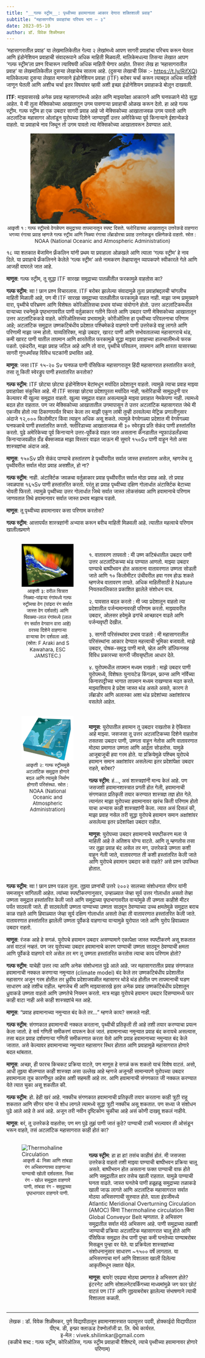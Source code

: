 ```yaml
---
title: "__गल्फ स्ट्रीम__: पृथ्वीच्या हवामानाला आकार देणारा शक्तिशाली प्रवाह"
subtitle: "महासागरीय प्रवाहाांचा परिचय भाग – ३"
date: 2023-05-10
author: डॉ. विवेक शिळीमकर
---
```


‘महासागरातील प्रवाह’ या लेखमालिकेतील गेल्या २ लेखांमध्ये आपण सागरी प्रवाहांचा परिचय करून घेतला आणि इंडोनेशियन प्रवाहाची संवादरूपाने अधिक माहिती मिळवली. मालिकेमधल्या तिसऱ्या लेखात आपण ‘गल्फ स्ट्रीम’ला प्रश्न विचारून त्याविषयी अधिक माहिती घेणार आहोत. तिसरा लेख हा ‘महासागरातील प्रवाह’ या लेखमालिकेतील दुसऱ्या लेखाचेच सातत्य आहे. (दुसऱ्या लेखाची लिंक :- https://t.ly/RjfXQ)
मालिकेतल्या दुसऱ्या लेखात माणसाने इंडोनेशियन प्रवाहा (ITF) बरोबर चर्चा करून त्याबद्दल अधिक माहिती जाणून घेतली आणि अशीच चर्चा इतर विषयांवर व्हावी अशी इच्छा इंडोनेशियन प्रवाहाकडे बोलून दाखवली. 

__ITF__: माझ्यासारखे अनेक प्रवाह महासागरांमध्ये आहेत आणि माझ्यापेक्षा आकाराने आणि घनफळाने मोठे सुद्धा आहेत. ये मी तुला मेक्सिकोच्या आखातातून उगम पावणाऱ्या प्रवाहाची ओळख करून देतो. 
हा आहे गल्फ स्ट्रीम. गल्फ स्ट्रीम हा एक उबदार सागरी प्रवाह आहे जो मेक्सिकोच्या आखाताजवळ उगम पावतो आणि अटलांटिक महासागर ओलांडून युरोपच्या दिशेने जाण्यापूर्वी उत्तर अमेरिकेच्या पूर्व किनार्‍याने ईशान्येकडे वाहतो. या प्रवाहाचे नाव जिथून तो उगम पावतो त्या मेक्सिकोच्या आखातावरून ठेवण्यात आले. 


<div style="display: flex; align-items: flex-start;">

<div style="flex: 1; text-align: center;">
    <img src="https://raw.githubusercontent.com/vivek-shilimkar/science-interpreter/main/_images/article-3/image1.jpeg" alt="गुल्फस्ट्रीम" style="width: 75%; height: auto;">
    <figcaption style="text-align: center; font-size: small;">आकृती १ : गल्फ स्ट्रीमचे वेगळेपण समुद्राच्या तापमानातून स्पष्ट दिसते. फ्लोरिडाच्या आखातातून उत्तरेकडे वाहणारा भगव्या रंगाचा प्रवाह म्हणजे गल्फ स्ट्रीम आणि निळ्या रंगाचा लॅब्राडोरचा प्रवाह उत्तरेकडून दक्षिणेकडे वाहतो. स्रोत : NOAA (National Oceanic and Atmospheric Administration)</figcaption>
</div>

</div>


१८ व्या शतकात बेंजामिन फ्रँकलिन यांनी प्रथम या प्रवाहाला ओळखले आणि त्याला ‘गल्फ स्ट्रीम’ हे नाव दिले. या प्रवाहाचे फ्रँकलिनने केलेले ‘गल्फ स्ट्रीम’ असे नामकरण तेव्हापासून व्यापकपणे स्वीकारले गेले आणि आजही वापरले जात आहे.

__माणूस__: गल्फ स्ट्रीम, तू सुद्धा ITF सारखा समुद्राच्या पातळीतील फरकामुळे वाहतोस का?

__गल्फ स्ट्रीम__: व्वा ! छान प्रश्न विचारलास. ITF बरोबर झालेल्या संवादामुळे तुला प्रवाहांबद्दलची चांगलीच माहिती मिळाली आहे, पण मी ITF सारखा समुद्राच्या पातळीतील फरकामुळे वाहत नाही. माझा जन्म प्रामुख्याने वारा, पृथ्वीचे परिभ्रमण आणि विशेषतः कोरिओलिसचा प्रभाव यांच्या संयोगाने होतो. उत्तर अटलांटिकमधील वाऱ्याच्या रचनेमुळे पृष्ठभागावरील पाणी वर्तुळाकार गतीने फिरते आणि उबदार पाणी मेक्सिकोच्या आखातातून उत्तर अटलांटिककडे वाहते. कोरिओलिसच्या प्रभावामुळे; कोरीओलिस हा पृथ्वीच्या परिवलनाचा परिणाम आहे; अटलांटिक समुद्रात उष्णकटिबंधीय प्रदेशात पश्चिमेकडे वाहणारे पाणी उत्तरेकडे वाहू लागते आणि परिणामी माझा जन्म होतो. याव्यतिरिक्त, माझे उबदार, खारट पाणी आणि सभोवतालच्या महासागराचे थंड, कमी खारट पाणी यातील तापमान आणि क्षारतेतील फरकामुळे सुद्धा माझ्या प्रवाहाच्या हालचालीमध्ये फरक पडतो. एकंदरीत, माझा प्रवाह जटिल आहे आणि तो वारा, पृथ्वीचे परिवलन, तापमान आणि क्षारता यासारख्या सागरी गुणधर्मांसह विविध घटकांनी प्रभावित आहे. 

__माणूस__: जसा ITF १५-२० Sv  घनफळ पाणी पॅसिफिक महासागरातून हिंदी महासागरात हस्तांतरित करतो, तसा तू किती स्वेरड्रुप पाणी हस्तांतरित करतोस?

__गल्फ स्ट्रीम__: ITF छोट्या छोट्या इंडोनेशियन बेटांमधून मर्यादित प्रदेशातून वाहतो. त्यामुळे त्याचा प्रवाह माझ्या प्रवाहापेक्षा संकुचित आहे. मी ITF सारखा छोट्या प्रदेशापुरता  मर्यादित नाही, फ्लोरिडाची सामुद्रधुनी पार केल्यावर मी खुल्या समुद्रात वाहतो. खुल्या समुद्रात वाहत असल्यामुळे माझ्या प्रवाहात नेमकेपणा नाही. त्यामध्ये बदल होत राहतात. पण जर मेक्सिकोच्या आखातातील उगमापासून ते उत्तर अटलांटिक महासागरात जेथे मी एकजीव होतो त्या ठिकाणापर्यंत विचार केला तर माझी एकूण लांबी तुम्ही ठरवलेल्या मेट्रिक प्रणालीनुसार अंदाजे १२,००० किलोमीटर किंवा त्याहून अधिक असू शकते. त्यामुळे वेगवेगळ्या प्रदेशात मी वेगवेगळ्या घनफळाचे पाणी हस्तांतरित करतो. फ्लोरिडाच्या आखाताजवळ मी ३० स्वेरड्रुप प्रति सेकंद पाणी हस्तांतरित करतो. पुढे अमेरिकेच्या पूर्व किनार्‍याने उत्तर-पूर्वेकडे वाहत जात असताना कॅनडातील न्यूफाउंडलँडच्या किनार्‍याजवळील ग्रँड बँक्सजवळ माझा विस्तार वाढत जाऊन मी सुमारे १५०Sv पाणी वाहून नेतो असा शास्त्रज्ञांचा अंदाज आहे.

__माणूस__: १५०Sv प्रति सेकंद पाण्याचे हस्तांतरण हे पृथ्वीवरील सर्वात जास्त हस्तांतरण असेल, म्हणजेच तू पृथ्वीवरील सर्वात मोठा प्रवाह असशील, हो ना?

__गल्फ स्ट्रीम__: नाही. अंटार्क्टिक जवळचा वर्तुळाकार प्रवाह पृथ्वीवरील सर्वात मोठा प्रवाह आहे. तो प्रवाह जवळपास १६५Sv पाणी हस्तांतरित करतो. परंतु हा प्रवाह पृथ्वीच्या दक्षिण गोलार्धात अंटार्क्टिक बेटाच्या भोवती फिरतो. त्यामुळे पृथ्वीच्या उत्तर गोलार्धात जिथे सर्वात जास्त लोकसंख्या आणि हवामानाचे परिणाम जाणवतात तिथे हवामानावर सर्वात जास्त प्रभाव माझाच पडतो.

__माणूस__: तू पृथ्वीच्या हवामानावर कसा परिणाम करतोस?

__गल्फ स्ट्रीम__: आत्तापर्यंत शास्त्रज्ञांनी अभ्यास करून बरीच माहिती मिळवली आहे. त्यातील महत्वाचे परिणाम खालीलप्रमाणे


<div style="display: flex; align-items: flex-start;">

<div style="flex: 1.5;">
    <figure style="max-width: 100%;">
     <img src="https://raw.githubusercontent.com/vivek-shilimkar/science-interpreter/main/_images/article-3/image2.png" alt="गुल्फस्ट्रीम मुळे होणारी उष्णतेची देवाण घेवाण" style="width: 100%; height: auto;">
    <figcaption style="text-align: center; font-size: small;">आकृती ३: वरील चित्रात निळ्या-पांढऱ्या रंगांमध्ये गल्फ स्ट्रीमचा वेग (पांढरा रंग सर्वात जास्त वेग दर्शवतो) आणि पिवळ्या-लाल रंगांमध्ये (लाल रंग सर्वात वेगवान वारा आहे) वरच्या दिशेने वाहणाऱ्या वाऱ्याचा वेग दर्शवला आहे. (स्रोत: F Araki and S Kawahara, ESC JAMSTEC.)   
    </figure>
</div>
    

<div style="flex: 2; padding-top: 20px;">
 <p>१. वातावरण तापवतो :  मी उष्ण कटिबंधातील उबदार पाणी उत्तर अटलांटिकच्या थंड पाण्यात आणतो. माझ्या उबदार पाण्याचे बाष्पीभवन होत असताना वातावरणात उष्णता सोडली जाते आणि १० किलोमीटर उंचीवरील हवा गरम होऊ शकते म्हणजेच वातावरण तापते. अधिक माहितीसाठी हे Nature नियतकालिकात प्रकाशित झालेले संशोधन वाच.</p>

 <p>२. पावसात बदल करतो : मी ज्या प्रदेशातून वाहतो त्या प्रदेशातील पर्जन्यमानावरही परिणाम करतो. माझ्यावरील उबदार, ओलसर हवेमुळे ढगांचे आच्छादन वाढते आणि पर्जन्यवृष्टी देखील.</p>

 <p>३. सागरी परिसंस्थांवर प्रभाव पाडतो : मी महासागरातील परिसंस्थांना आकार देण्यात महत्त्वाची भूमिका बजावतो. माझे उबदार, पोषक-समृद्ध पाणी मासे, व्हेल आणि डॉल्फिनसह विविध प्रकारच्या सागरी जीवसृष्टीला आधार देते.</p>

 <p>४. युरोपमधील तापमान मध्यम राखतो : माझे उबदार पाणी युरोपमध्ये, विशेषतः युनायटेड किंगडम, फ्रान्स आणि नॉर्वेच्या किनारपट्टीच्या भागात तापमान मध्यम राखण्यास मदत करते. माझ्याशिवाय हे प्रदेश जास्त थंड असले असते, कारण ते लॅब्राडोर आणि अलास्का अशा थंड प्रदेशांच्या अक्षांशांवरच वसलेले आहेत.</p>
</div>

</div>

<div style="display: flex; align-items: flex-start;">

<div style="flex: 1.5;">
    <div style="flex: 1; text-align: center;">
    <figure style="max-width: 100%;">
    <img src="https://raw.githubusercontent.com/vivek-shilimkar/science-interpreter/main/_images/article-3/image3.jpg" alt="गुल्फस्ट्रीम मुळे होणारा सागरी परिसंस्थांवर प्रभाव"  style="width: 400%; height: auto;">
    <figcaption style="text-align: center; font-size: small;">आकृती २: गल्फ स्ट्रीममुळे अटलांटिक समुद्रात होणारे बदल आणि त्यामुळे निर्माण होणारी परिसंस्था. स्रोत : NOAA (National Oceanic and Atmospheric Administration)</figcaption>
    </figcaption>
    </div>
</div>

<div style="flex: 2; padding-top: 20px;">

__माणूस__: युरोपातील हवामान तू उबदार राखतोस हे ऐकिवात आहे माझ्या. जसजसा तू उत्तर अटलांटिकच्या दिशेने वाहतोस तसतसा उबदार पाणी, उष्णता वाहून नेतोस आणि वातावरणात मोठ्या प्रमाणात उष्णता आणि आर्द्रता सोडतोस. यामुळे आजूबाजूची हवा गरम होते. या प्रक्रियेमुळे पश्चिम युरोपचे हवामान समान अक्षांशांवर असलेल्या इतर प्रदेशांपेक्षा उबदार राहते, बरोबर?

__गल्फ स्ट्रीम__: हं…, असं शास्त्रज्ञांनी मान्य केलं आहे. पण जसजशी हवामानशास्त्रात प्रगती होत गेली, हवामानाची संगणकात प्रतिकृती तयार करण्यात शास्त्रज्ञ तज्ञ होत गेले. त्यानंतर माझा युरोपच्या हवामानावर खरंच किती परिणाम होतो याचा अभ्यास काही शास्त्रज्ञांनी केला. त्यात असं दिसलं की, माझा प्रवाह नसेल तरी सुद्धा युरोपचे हवामान समान अक्षांशांवर असलेल्या इतर प्रदेशांपेक्षा उबदार राहील. 

__माणूस__: युरोपच्या उबदार हवामानाचे स्पष्टीकरण मला जे माहिती आहे ते अतिशय योग्य वाटते. आणि तू म्हणतोस तसा जर तुझा प्रवाह बंद असेल तर मग, उत्तरेकडे उष्णता कशी वाहून नेली जाते, वातावरणात ती कशी हस्तांतरित केली जाते आणि युरोपचे हवामान उबदार कसे राहते? असे प्रश्न उपस्थित होतात.
</div>

</div>



__गल्फ स्ट्रीम__: व्वा ! छान प्रश्न पडला तुला. तुझ्या प्रश्नांची उत्तरे २००२ सालच्या संशोधनात सीगर यांनी समजावून सांगितली आहेत. त्यांच्या स्पष्टीकरणानुसार, उन्हाळ्यात जेव्हा सूर्य उत्तर गोलार्धात असतो तेव्हा उष्णता समुद्रात हस्तांतरित केली जाते आणि समुद्राच्या पृष्ठभागावरील वाऱ्यांमुळे ती उष्णता काहीशे मीटर पर्यंत साठवली जाते. ही साठवलेली उष्णता पाण्याच्या उष्णता साठवून ठेवण्याच्या उच्च क्षमतेमुळे समुद्रात बराच काळ राहते आणि हिवाळ्यात जेव्हा सूर्य दक्षिण गोलार्धात असतो तेव्हा ती वातावरणात हस्तांतरित केली जाते. वातावरणात हस्तांतरित झालेली उष्णता पूर्वेकडे वाहणाऱ्या वाऱ्यामुळे युरोपात जाते आणि युरोप हिवाळ्यात उबदार राहतो. 

__माणूस__: रंजक आहे हे सगळं. युरोपचे हवामान उबदार असण्यामागे एकापेक्षा जास्त स्पष्टीकरणे असू शकतात असं वाटलं नव्हतं. पण जर युरोपच्या उबदार हवामानाचे कारण पाण्याची उष्णता साठवून ठेवण्याची क्षमता आणि पूर्वेकडे वाहणारे वारे असेल तर मग तू उष्णता हस्तांतरित करतोस त्याचा काय परिणाम होतो? 

__गल्फ स्ट्रीम__: याचेही उत्तर त्या आणि अनेक संशोधनात पुढे आले आहे. जर महासागरातील प्रवाह संगणकात हवामानाची नक्कल करणाऱ्या नमुन्यात (climate model) बंद केले तर उष्णकटिबंधीय प्रदेशातील महासागर अजून गरम होतील तर ध्रुवीय प्रदेशाजवळील महासागर थोडे थंड होतील पण तापमानाची घडण साधारण आहे तशीच राहील. म्हणजेच मी आणि माझ्यासारखे इतर अनेक प्रवाह उष्णकटिबंधीय प्रदेशातून ध्रुवाकडे उष्णता वाहतो आणि उष्णतेचे नियमन करतो. मात्र माझा युरोपचे हवामान उबदार दिसण्यामध्ये फार काही वाटा नाही असे काही शास्त्रज्ञांचे मत आहे.  

__माणूस__: “प्रवाह हवामानाच्या नमुन्यात बंद केले तर…” म्हणजे काय? समजले नाही. 

__गल्फ स्ट्रीम__: संगणकात हवामानाची नक्कल करताना, पृथ्वीची प्रतिकृती ती आहे तशी तयार करण्याचा प्रयत्न केला जातो. हे सर्व गणिती समीकरणं वापरून केलं जातं. हवामानाच्या नमुन्यात प्रवाह बंद करायचे असल्यास, तसा बदल प्रवाह दर्शवणाऱ्या गणिती समीकरणात करता येतो आणि प्रवाह हवामानाच्या नमुन्यात बंद केले जातात. असे केल्यावर हवामानाच्या नमुन्यात महासागर स्थिर होतात आणि प्रवाहामुळे महासागरात होणारे बदल थांबतात.

__माणूस__: अच्छा, ही फारच किचकट प्रक्रिया वाटते, पण माणूस हे सगळं करू शकतो याचं विशेष वाटतं. 
असो, आधी तुझ्या बोलण्यात काही शास्त्रज्ञ असा उल्लेख आहे म्हणजे अजूनही सामान्यपणे युरोपच्या उबदार हवामानाला तूच कारणीभूत आहेस अशी सहमती आहे तर. आणि हवामानाची संगणकात जी नक्कल करण्यात येते त्यात चुका असू शकतील की.

__गल्फ स्ट्रीम__: हो. हेही खरं आहे. नक्कीच संगणकात हवामानाची प्रतिकृती तयार करताना काही त्रुटी राहू शकतात आणि सीगर यांना जे शोध लागले त्यामध्ये सुद्धा त्रुटी नक्कीच असू शकतात. पण सध्या जे संशोधन पुढे आले आहे ते असं आहे. अजून तरी नवीन दृष्टिकोण चुकीचा आहे असं कोणी दाखवू शकलं नाहीये.  

__माणूस__: बरं, तू उत्तरेकडे वाहतोस; पण मग पुढे तुझं पाणी जातं कुठे? पाण्याची टाकी भरल्यावर ती ओसंडून भरून वाहते, तसं अटलांटिक महासागरात काही होतं का?

<div style="display: flex; align-items: flex-start;">

<div style="flex: 1.5;">
    <figure style="max-width: 100%;">
    <img src="https://upload.wikimedia.org/wikipedia/commons/a/ab/Thermohaline_circulation.svg" alt="Thermohaline Circulation" align="left">
    <figcaption style="text-align: center; font-size: small;">आकृती 4: निळा आणि तांबडा रंग अभिसरणाच्या वाहणाऱ्या पाण्याची खोली दर्शवतात. निळा रंग - खोल समुद्रात वाहणारे पाणी, तांबडा रंग - समुद्राच्या पृष्ठभागावर वाहणारे पाणी. </figcaption>
    </figure>
</div>
    

<div style="flex: 2; padding-top: 20px;">
 <p> 
 
__गल्फ स्ट्रीम__: हा हा हा! तसंच काहीसं होतं. मी जसजसा उत्तरेकडे वाहतो तशी माझ्या पाण्याची बाष्पीभवन प्रक्रिया चालू असते. बाष्पीभवन होत असताना फक्त पाण्याची वाफ होते आणि समुद्रातील क्षार तसेच खाली राहतात. यामुळे पाण्याची घनता वाढते. जास्त घनतेचे  पाणी  हळूहळू  समुद्राच्या  तळाकडे   खाली  जाऊ   लागते  आणि  अटलांटिक महासागरात सर्वात मोठया अभिसरणाची सुरुवात होते. याला इंग्रजीमध्ये Atlantic Meridional Overturning Circulation (AMOC) किंवा Thermohaline circulation किंवा Global Conveyor Belt म्हणतात. हे अभिसरण समुद्रातील सर्वात मोठे अभिसरण आहे. पाणी समुद्राच्या तळाशी जाण्याची प्रक्रिया अटलांटिक महासागरात चालू होते आणि पॅसिफिक समुद्रात तेच पाणी पुन्हा कमी घनतेच्या पाण्याबरोबर मिसळून पुन्हा वर येते. या प्रक्रियेला शास्त्रज्ञांच्या संशोधनानुसार साधारण ~१५०० वर्षे लागतात. या अभिसरणाचा  मार्ग आणि विशालता खाली दिलेल्या आकृतीमधून लक्षात येईल. 
 
 __माणूस__: बापरे! एवढ्या मोठ्या प्रमाणात हे अभिसरण होते? इंटरनेट आणि सोशलनेटवर्किंगच्या माध्यमांमुळे जग फार छोटं वाटतं पण ITF आणि तुझ्याबरोबर झालेल्या संभाषणाने त्याची विशालता कळली.

</p>
</div>

</div>

---
<p style="text-align: center;">
लेखक : डॉ. विवेक शिळीमकर, पुणे विद्यापीठातून हवामानशास्त्रात पदव्युत्तर पदवी, होक्काईदो विद्यापीठात पीएच. डी, इन्फ्रा क्लाऊड टेक्नोलॉजी प्रा. लि. येथे कार्यरत. <br>
इ-मेल : vivek.shilimkar@gmail.com <br>
(कळीचे शब्द : गल्फ स्ट्रीम, कोरिओलिस, गल्फ स्ट्रीम प्रवाहाची वैशिष्ट्ये, त्याचे पृथ्वीच्या हवामानावर होणारे परिणाम)
</p>


